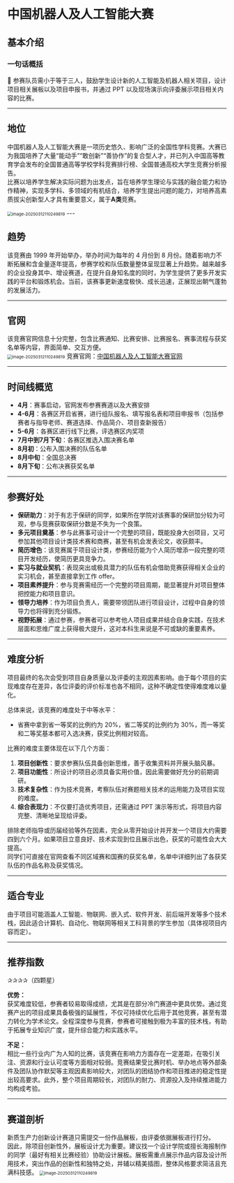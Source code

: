 # 中国机器人及人工智能大赛

## 基本介绍

### 一句话概括
🌟 参赛队员需小于等于三人，鼓励学生设计新的人工智能及机器人相关项目，设计项目相关展板以及项目申报书，并通过 PPT 以及现场演示向评委展示项目相关内容的比赛。

---

## 地位
中国机器人及人工智能大赛是一项历史悠久、影响广泛的全国性学科竞赛。大赛已为我国培养了大量“能动手”“敢创新”“善协作”的复合型人才，并已列入中国高等教育学会发布的全国普通高等学校学科竞赛排行榜、全国普通高校大学生竞赛分析报告。  
比赛以培养学生解决实际问题为出发点，旨在培养学生理论与实践的融合能力和协作精神，实现多学科、多领域的有机结合，培养学生提出问题的能力，对培养高素质拔尖创新型人才具有重要意义，属于**A类**竞赛。

<img src="../images/中国机器人及人工智能大赛/竞赛通知.png" alt="image-20250312110249819" style="zoom: 67%;" />
---

## 趋势
该竞赛由 1999 年开始举办，举办时间为每年的 4 月份到 8 月份。随着影响力不断拓展和含金量逐年提高，参赛学校和队伍数量整体呈现显著上升趋势。越来越多的企业投身其中、增设赛道，在提升自身知名度的同时，为学生提供了更多开发实践的平台和锻炼机会。当前，该赛事更新速度极快、成长迅速，正展现出朝气蓬勃的发展活力。

---

## 官网
该竞赛官网信息十分完整，包含比赛通知、比赛安排、比赛报名、赛事流程与获奖名单等内容，界面简单、交互方便。  
<img src="../images/中国机器人及人工智能大赛/组委会公告.png" alt="image-20250312110249819" style="zoom: 67%;" />
竞赛官网：[中国机器人及人工智能大赛官网](https://www.caairobot.com) 

---

## 时间线概览
- **4月**：赛事启动，官网发布参赛赛道以及大赛安排  
- **4-6月**：各赛区开启省赛，进行组队报名、填写报名表和项目申报书（包括参赛者与指导老师、赛道选择、作品简介、项目查新报告）  
- **5-6月**：各赛区进行线下比赛，评选赛区内奖项  
- **7月中到7月下旬**：各赛区推选入围决赛名单  
- **8月初**：公布入围决赛的队伍名单  
- **8月中旬**：全国总决赛  
- **8月下旬**：公布决赛获奖名单

---

## 参赛好处
- **保研助力**：对于有志于保研的同学，如果所在学院对该赛事的保研加分较为可观，参与竞赛获取保研分数是不失为一个良策。  
- **多元项目奠基**：参与此赛事可设计一个完整的项目，既能投身大创项目，又可参加其他项目设计类技术赛和商赛，甚至有机会发表论文，收获颇丰。  
- **简历增色**：该竞赛属于项目设计类，参赛经历能为个人简历增添一段完整的项目开发经历，使简历更具竞争力。  
- **实习与就业契机**：表现突出或极具潜力的队伍有机会借助竞赛获得相关企业的实习机会，甚至直接拿到工作 offer。  
- **项目素养提升**：参与竞赛需经历一个完整的项目周期，能显著提升对项目整体把控能力和项目意识。  
- **领导力培养**：作为项目负责人，需要带领团队进行项目设计，过程中自身的领导力也将得到充分锻炼。  
- **视野拓展**：通过参赛，参赛者可以参考他人项目成果并结合自身实践，在技术层面和思维广度上获得极大提升，这对本科生来说是不可或缺的重要素养。

---

## 难度分析
项目最终的名次会受到项目自身质量以及评委的主观因素影响。由于每个项目的实现难度存在差异，各位评委的评价标准也各不相同，这种不确定性使得难度难以量化。

总体来说，该竞赛的难度处于中等水平：
- 省赛中拿到省一等奖的比例约为 20%，省二等奖的比例约为 30%，而一等奖和二等奖基本都可入选决赛，获奖比例相对较高。

比赛的难度主要体现在以下几个方面：
1. **项目创新性**：要求参赛队伍具备创新思维，善于收集资料并开展头脑风暴。  
2. **项目功能性**：所设计的项目必须具备实用价值，因此需要做好充分的前期调研。  
3. **技术复杂性**：作为技术竞赛，考察队伍对赛题相关技术的运用能力及项目实现的难度。  
4. **综合表现力**：不仅要打造优秀项目，还需通过 PPT 演示等形式，将项目内容完整、清晰地呈现给评委。

排除老师指导或历届经验等外在因素，完全从零开始设计并开发一个项目大约需要四到六个月。如果项目立意良好、技术实现到位且展示出色，获奖的可能性会大大提高。  
同学们可直接在官网查看不同区域赛和国赛的获奖名单，名单中详细列出了各获奖队伍的作品名称及获奖情况。

---

## 适合专业
由于项目可能涵盖人工智能、物联网、嵌入式、软件开发、前后端开发等多个技术栈，因此适合计算机、自动化、物联网等相关工科背景的学生参加（具体视项目内容而定）。

---

## 推荐指数
✰✰✰✰（四颗星）

**优势：**  
获奖难度较低，参赛者较易取得成绩，尤其是在部分冷门赛道中更具优势。通过竞赛产出的项目成果具备极强的延展性，不仅可持续优化后用于其他竞赛，甚至有潜力转化为学术论文。全程深度参与竞赛，参赛者可接触到极为丰富的技术栈，有助于拓展专业知识广度，提升综合能力和实践水平。

**不足：**  
相比一些行业内广为人知的比赛，该竞赛在影响力方面存在一定差距，在吸引关注、资源和行业认可度等方面相对较弱。竞赛结果受比赛时机、举办地点等外部条件及团队协作默契等主观因素影响较大，对团队的团结协作和项目推进的稳定性提出较高要求。此外，整个项目周期较长，对团队的耐力、资源投入及持续推进能力均构成考验。

---

## 赛道剖析
新质生产力创新设计赛道只需提交一份作品展板，由评委依据展板进行打分。  
因此，除项目创新性外，展板设计尤为重要。建议找一个设计学院或擅长海报制作的同学（最好有相关比赛经验）协助设计展板。展板需重点展示作品内容及设计所用技术，突出作品的创新性和独特之处，并辅以精美插图，整体风格要求简洁且充满科技感。
<img src="../images/中国机器人及人工智能大赛/展板.png" alt="image-20250312110249819" style="zoom: 67%;" />
